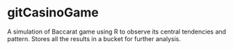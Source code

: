 # gitCasinoGame
A simulation of Baccarat game using R to observe its central tendencies and pattern. Stores all the results  in a bucket for further analysis.
